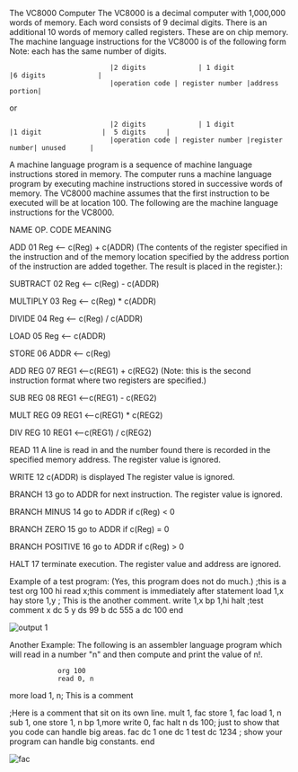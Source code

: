 The VC8000 Computer
The VC8000 is a decimal computer with 1,000,000 words of memory. Each word consists of 9 decimal digits. There is an additional 10 words of memory called registers. These are on chip memory.  The machine language instructions for the VC8000 is of the following form  Note: each has the same number of digits.

 

                             |2 digits             | 1 digit                 |6 digits             |
                             |operation code | register number |address portion|  

or

                             |2 digits             | 1 digit                 |1 digit               |  5 digits     |
                             |operation code | register number |register number| unused      |

 A machine language program is a sequence of machine language instructions stored in memory. The computer runs a machine language program by executing machine instructions stored in successive words of memory. The VC8000 machine assumes that the first instruction to be executed will be at location 100. The following are the machine language instructions for the VC8000.

NAME           OP. CODE     MEANING

ADD                     01           Reg <-- c(Reg) + c(ADDR)   (The contents of the register specified in the instruction and of the memory location specified by the address portion of the instruction are added together. The result is placed in the register.):

SUBTRACT         02            Reg <-- c(Reg) - c(ADDR)

MULTIPLY           03            Reg <-- c(Reg) * c(ADDR)

DIVIDE                 04            Reg <-- c(Reg) / c(ADDR)

LOAD                   05            Reg <-- c(ADDR)

STORE                06            ADDR <-- c(Reg)

ADD REG            07            REG1 <--c(REG1) + c(REG2)   (Note: this is the second instruction format where two registers are specified.)

SUB REG            08            REG1 <--c(REG1) - c(REG2)  

MULT REG          09            REG1 <--c(REG1) * c(REG2)  

DIV REG              10            REG1 <--c(REG1) / c(REG2)  

READ                   11            A line is read in and the number found there is recorded in the specified memory address.  The register value is ignored.

WRITE                 12            c(ADDR) is displayed  The register value is ignored.

BRANCH              13           go to ADDR for next instruction.  The register value is ignored.

BRANCH MINUS  14          go to ADDR if c(Reg) < 0

BRANCH ZERO    15          go to ADDR if c(Reg) = 0

BRANCH POSITIVE 16       go to ADDR if c(Reg) > 0

HALT                    17           terminate execution.  The register value and address are ignored.

Example of a test program: (Yes, this program does not do much.) 
;this is a test
        org    100
hi     read    x;this comment is immediately after statement
        load    1,x
hay   store   1,y ; This is the another comment.
          write    1,x
        bp      1,hi
        halt
    ;test comment
x      dc      5
y      ds      99
b      dc      555
a      dc      100
        end

![output 1](https://user-images.githubusercontent.com/94247776/169140270-c3494ba8-21a7-4a3d-9505-ce44abc7bf8e.png)


Another Example: 
The following is an assembler language program which will read in a number "n" and then compute and print the value of n!.
 

                org 100
                read 0, n
more        load  1, n; This is a comment

;Here is a comment that sit on its own line.
                mult 1, fac
                store 1, fac
                load 1, n
                sub 1, one
                store 1, n
                bp 1,more
                write 0, fac
                halt
n              ds 100; just to show that you code can handle big areas.
fac           dc 1
one          dc 1
test          dc 1234 ; show your program can handle big constants.
                end
                
![fac](https://user-images.githubusercontent.com/94247776/169140545-1538dce6-ea03-48f0-923a-621482f56799.png)

      
